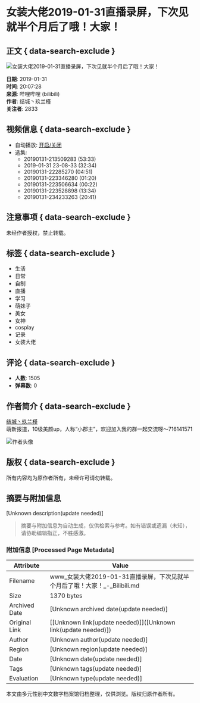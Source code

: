# 女装大佬2019-01-31直播录屏，下次见就半个月后了哦！大家！

## 正文 { data-search-exclude }


![女装大佬2019-01-31直播录屏，下次见就半个月后了哦！大家！](//i2.hdslb.com/bfs/archive/ffc6c459ff88eb00df69aa747901f94eb2e800f1.jpg@518w_290h_1c_!web-video-share-cover.webp)

**日期**: 2019-01-31  
**时间**: 20:07:28  
**来源**: 哔哩哔哩 (bilibili)  
**作者**: 结城丶玖兰槿  
**关注者**: 2833  

## 视频信息 { data-search-exclude }

- 自动播放: [开启/关闭](#)
- 选集: 
  - 20190131-213509283 (53:33)
  - 2019-01-31 23-08-33 (32:34)
  - 20190131-22285270 (04:51)
  - 20190131-223346280 (01:20)
  - 20190131-223506634 (00:22)
  - 20190131-223528898 (13:34)
  - 20190131-234233263 (20:41)

## 注意事项 { data-search-exclude }

未经作者授权，禁止转载。

## 标签 { data-search-exclude }

- 生活
- 日常
- 自制
- 直播
- 学习
- 萌妹子
- 美女
- 女神
- cosplay
- 记录
- 女装大佬

## 评论 { data-search-exclude }

- **人数**: 1505
- **弹幕数**: 0

## 作者简介 { data-search-exclude }

[结城丶玖兰槿](//space.bilibili.com/8964135)  
萌新报道，10级美颜up，人称“小郡主”，欢迎加入我的群一起交流呀～716141571

![作者头像](//i0.hdslb.com/bfs/face/c88dd2d91b8ac2c2bc994cb928760356cc2ee226.jpg@96w_96h_1c_1s_!web-avatar.webp)

## 版权 { data-search-exclude }

所有内容均为原作者所有，未经许可请勿转载。
<!-- tcd_original_link https://www.bilibili.com/video/BV1Eb411k7nd/ -->


## 摘要与附加信息

<!-- tcd_abstract -->
[Unknown description(update needed)]
<!-- tcd_abstract_end -->

> 摘要与附加信息为自动生成，仅供检索与参考。如有错误或遗漏（未知），请协助编辑指正，不胜感激。

### 附加信息 [Processed Page Metadata]

| Attribute       | Value                                  |
|-----------------|----------------------------------------|
| Filename        | www_女装大佬2019-01-31直播录屏，下次见就半个月后了哦！大家！_-_Bilibili.md                             |
| Size            | 1370 bytes                           |
| Archived Date   | [Unknown archived date(update needed)]                             |
| Original Link   | [[Unknown link(update needed)]]([Unknown link(update needed)])                       |
| Author          | [Unknown author(update needed)]                               |
| Region          | [Unknown region(update needed)]                               |
| Date            | [Unknown date(update needed)]                                 |
| Tags            | [Unknown tags(update needed)]                                 |
| Evaluation            | [Unknown type(update needed)]                                 |
<!-- tcd_table_end -->

本文由多元性别中文数字档案馆归档整理，仅供浏览。版权归原作者所有。
